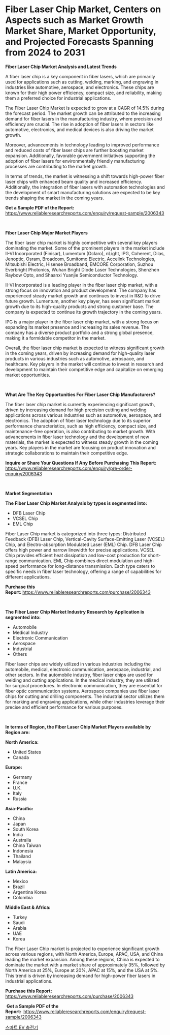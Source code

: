 <p><h1>Fiber Laser Chip Market, Centers on Aspects such as Market Growth Market Share, Market Opportunity, and Projected Forecasts Spanning from 2024 to 2031</h1></p><p><strong>Fiber Laser Chip Market Analysis and Latest Trends</strong></p>
<p><p>A fiber laser chip is a key component in fiber lasers, which are primarily used for applications such as cutting, welding, marking, and engraving in industries like automotive, aerospace, and electronics. These chips are known for their high power efficiency, compact size, and reliability, making them a preferred choice for industrial applications.</p><p>The Fiber Laser Chip Market is expected to grow at a CAGR of 14.5% during the forecast period. The market growth can be attributed to the increasing demand for fiber lasers in the manufacturing industry, where precision and efficiency are crucial. The rise in adoption of fiber lasers in sectors like automotive, electronics, and medical devices is also driving the market growth.</p><p>Moreover, advancements in technology leading to improved performance and reduced costs of fiber laser chips are further boosting market expansion. Additionally, favorable government initiatives supporting the adoption of fiber lasers for environmentally friendly manufacturing processes are contributing to the market growth.</p><p>In terms of trends, the market is witnessing a shift towards high-power fiber laser chips with enhanced beam quality and increased efficiency. Additionally, the integration of fiber lasers with automation technologies and the development of smart manufacturing solutions are expected to be key trends shaping the market in the coming years.</p></p>
<p><strong>Get a Sample PDF of the Report:&nbsp;</strong> <a href="https://www.reliableresearchreports.com/enquiry/request-sample/2006343">https://www.reliableresearchreports.com/enquiry/request-sample/2006343</a></p>
<p>&nbsp;</p>
<p><strong>Fiber Laser Chip Major Market Players</strong></p>
<p><p>The fiber laser chip market is highly competitive with several key players dominating the market. Some of the prominent players in the market include II-VI Incorporated (Finisar), Lumentum (Oclaro), nLight, IPG, Coherent, Dilas, Jenoptic, Osram, Broadcom, Sumitomo Electric, Accelink Technologies, Mitsubishi Electric, Hisense Broadband, EMCORE Corporation, Suzhou Everbright Photonics, Wuhan Bright Diode Laser Technologies, Shenzhen Raybow Opto, and Shaanxi Yuanjie Semiconductor Technology.</p><p>II-VI Incorporated is a leading player in the fiber laser chip market, with a strong focus on innovation and product development. The company has experienced steady market growth and continues to invest in R&D to drive future growth. Lumentum, another key player, has seen significant market growth due to its high-quality products and strong customer base. The company is expected to continue its growth trajectory in the coming years.</p><p>IPG is a major player in the fiber laser chip market, with a strong focus on expanding its market presence and increasing its sales revenue. The company has a diverse product portfolio and a strong global presence, making it a formidable competitor in the market.</p><p>Overall, the fiber laser chip market is expected to witness significant growth in the coming years, driven by increasing demand for high-quality laser products in various industries such as automotive, aerospace, and healthcare. Key players in the market will continue to invest in research and development to maintain their competitive edge and capitalize on emerging market opportunities.</p></p>
<p>&nbsp;</p>
<p><strong>What Are The Key Opportunities For Fiber Laser Chip Manufacturers?</strong></p>
<p><p>The fiber laser chip market is currently experiencing significant growth, driven by increasing demand for high precision cutting and welding applications across various industries such as automotive, aerospace, and electronics. The adoption of fiber laser technology due to its superior performance characteristics, such as high efficiency, compact size, and maintenance-free operation, is also contributing to market growth. With advancements in fiber laser technology and the development of new materials, the market is expected to witness steady growth in the coming years. Key players in the market are focusing on product innovation and strategic collaborations to maintain their competitive edge.</p></p>
<p><strong>Inquire or Share Your Questions If Any Before Purchasing This Report:</strong> <a href="https://www.reliableresearchreports.com/enquiry/pre-order-enquiry/2006343">https://www.reliableresearchreports.com/enquiry/pre-order-enquiry/2006343</a></p>
<p>&nbsp;</p>
<p><strong>Market Segmentation</strong></p>
<p><strong>The Fiber Laser Chip Market Analysis by types is segmented into:</strong></p>
<p><ul><li>DFB Laser Chip</li><li>VCSEL Chip</li><li>EML Chip</li></ul></p>
<p><p>Fiber Laser Chip market is categorized into three types: Distributed Feedback (DFB) Laser Chip, Vertical-Cavity Surface-Emitting Laser (VCSEL) Chip, and Electro-absorption Modulated Laser (EML) Chip. DFB Laser Chip offers high power and narrow linewidth for precise applications. VCSEL Chip provides efficient heat dissipation and low-cost production for short-range communication. EML Chip combines direct modulation and high-speed performance for long-distance transmission. Each type caters to specific needs in fiber laser technology, offering a range of capabilities for different applications.</p></p>
<p><strong>Purchase this Report:&nbsp;</strong><a href="https://www.reliableresearchreports.com/purchase/2006343">https://www.reliableresearchreports.com/purchase/2006343</a></p>
<p>&nbsp;</p>
<p><strong>The Fiber Laser Chip Market Industry Research by Application is segmented into:</strong></p>
<p><ul><li>Automobile</li><li>Medical Industry</li><li>Electronic Communication</li><li>Aerospace</li><li>Industrial</li><li>Others</li></ul></p>
<p><p>Fiber laser chips are widely utilized in various industries including the automobile, medical, electronic communication, aerospace, industrial, and other sectors. In the automobile industry, fiber laser chips are used for welding and cutting applications. In the medical industry, they are utilized for surgical procedures. In electronic communication, they are essential for fiber optic communication systems. Aerospace companies use fiber laser chips for cutting and drilling components. The industrial sector utilizes them for marking and engraving applications, while other industries leverage their precise and efficient performance for various purposes.</p></p>
<p>&nbsp;</p>
<p><strong>In terms of Region, the Fiber Laser Chip Market Players available by Region are:</strong></p>
<p>
    <p> <strong> North America: </strong>
        <ul>
            <li>United States</li>
            <li>Canada</li>
        </ul>
        </p> 
    <p> <strong> Europe: </strong>
        <ul>
            <li>Germany</li>
            <li>France</li>
            <li>U.K.</li>
            <li>Italy</li>
            <li>Russia</li>
        </ul>
        </p> 
    <p> <strong> Asia-Pacific: </strong>
        <ul>
            <li>China</li>
            <li>Japan</li>
            <li>South Korea</li>
            <li>India</li>
            <li>Australia</li>
            <li>China Taiwan</li>
            <li>Indonesia</li>
            <li>Thailand</li>
            <li>Malaysia</li>
        </ul>
        </p> 
    <p> <strong> Latin America: </strong>
        <ul>
            <li>Mexico</li>
            <li>Brazil</li>
            <li>Argentina Korea</li>
            <li>Colombia</li>
        </ul>
        </p> 
    <p> <strong> Middle East & Africa: </strong>
        <ul>
            <li>Turkey</li>
            <li>Saudi</li>
            <li>Arabia</li>
            <li>UAE</li>
            <li>Korea</li>
        </ul>
    </p>
    </p>
<p><p>The Fiber Laser Chip market is projected to experience significant growth across various regions, with North America, Europe, APAC, USA, and China leading the market expansion. Among these regions, China is expected to dominate the market with a market share of approximately 35%, followed by North America at 25%, Europe at 20%, APAC at 15%, and the USA at 5%. This trend is driven by increasing demand for high-power fiber lasers in industrial applications.</p></p>
<p><strong>Purchase this Report: </strong><a href="https://www.reliableresearchreports.com/purchase/2006343">https://www.reliableresearchreports.com/purchase/2006343</a></p>
<p>&nbsp;<strong>Get a Sample PDF of the Report:&nbsp;&nbsp;</strong><a href="https://www.reliableresearchreports.com/enquiry/request-sample/2006343">https://www.reliableresearchreports.com/enquiry/request-sample/2006343</a></p>
<p><strong></strong></p>
<p><p><a href="https://github.com/fernandotryO5lson96765/Market-Research-Report-List-1/blob/main/499455313370.md">스마트 EV 충전기</a></p></p>